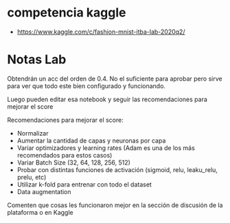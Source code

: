 # competencia kaggle

* https://www.kaggle.com/c/fashion-mnist-itba-lab-2020q2/

# Notas Lab

Obtendrán un acc del orden de 0.4. No el suficiente para aprobar pero sirve para ver que todo este bien configurado y funcionando. 

Luego pueden editar esa notebook y seguir las recomendaciones para mejorar el score

Recomendaciones para mejorar el score:

* Normalizar
* Aumentar la cantidad de capas y neuronas por capa
* Variar optimizadores y learning rates (Adam es una de los más recomendados para estos casos)
* Variar Batch Size (32, 64, 128, 256, 512)
* Probar con distintas funciones de activación (sigmoid, relu, leaku_relu, prelu, etc)
* Utilizar k-fold para entrenar con todo el dataset
* Data augmentation

Comenten que cosas les funcionaron mejor en la sección de discusión de la plataforma o en Kaggle